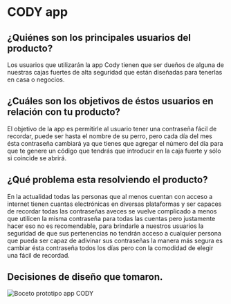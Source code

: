 # CODY app


## ¿Quiénes son los principales usuarios del producto?

Los usuarios que utilizarán la app Cody tienen que ser dueños de alguna de nuestras cajas fuertes de alta seguridad que están diseñadas para tenerlas en casa o negocios.

## ¿Cuáles son los objetivos de éstos usuarios en relación con tu producto?

El objetivo de la app es permitirle al usuario tener una contraseña fácil de recordar, puede ser hasta el nombre de su perro, pero cada día del mes ésta contraseña cambiará ya que tienes que agregar el número del día para que te genere un código que tendrás que introducir en la caja fuerte y sólo si coincide se abrirá.

## ¿Qué problema esta resolviendo el producto?

En la actualidad todas las personas que al menos cuentan con acceso a internet tienen cuantas electrónicas en diversas plataformas y ser capaces de recordar todas las contraseñas aveces se vuelve complicado a menos que utilicen la misma contraseña para todas las cuentas pero justamente hacer eso no es recomendable, para brindarle a nuestros usuarios la seguridad de que sus pertenencias no tendrán acceso a cualquier persona que pueda ser capaz de adivinar sus contraseñas la manera más segura es cambiar ésta contraseña todos los días pero con la comodidad de elegir una fácil de recordad.

## Decisiones de diseño que tomaron.

![](https://ibb.co/hKZC8SB "Boceto prototipo app CODY")
